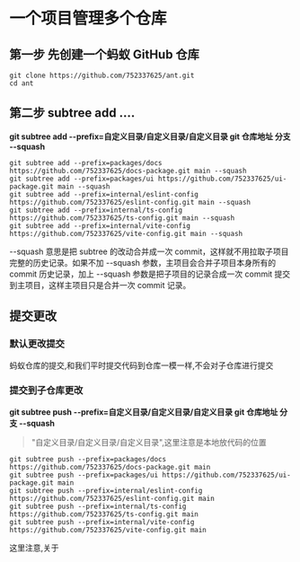 # 一个项目管理多个仓库

## 第一步 先创建一个蚂蚁 GitHub 仓库

```shell
git clone https://github.com/752337625/ant.git
cd ant
```

## 第二步 subtree add ....

**git subtree add --prefix=自定义目录/自定义目录/自定义目录 git 仓库地址 分支 --squash**

```shell
git subtree add --prefix=packages/docs https://github.com/752337625/docs-package.git main --squash
git subtree add --prefix=packages/ui https://github.com/752337625/ui-package.git main --squash
git subtree add --prefix=internal/eslint-config https://github.com/752337625/eslint-config.git main --squash
git subtree add --prefix=internal/ts-config https://github.com/752337625/ts-config.git main --squash
git subtree add --prefix=internal/vite-config https://github.com/752337625/vite-config.git main --squash
```

--squash 意思是把 subtree 的改动合并成一次 commit，这样就不用拉取子项目完整的历史记录。如果不加 --squash 参数，主项目会合并子项目本身所有的 commit 历史记录，加上 --squash 参数是把子项目的记录合成一次 commit 提交到主项目，这样主项目只是合并一次 commit 记录。

## 提交更改

### 默认更改提交

蚂蚁仓库的提交,和我们平时提交代码到仓库一模一样,不会对子仓库进行提交

### 提交到子仓库更改

**git subtree push --prefix=自定义目录/自定义目录/自定义目录 git 仓库地址 分支 --squash**

> "自定义目录/自定义目录/自定义目录",这里注意是本地放代码的位置

```shell
git subtree push --prefix=packages/docs https://github.com/752337625/docs-package.git main
git subtree push --prefix=packages/ui https://github.com/752337625/ui-package.git main
git subtree push --prefix=internal/eslint-config https://github.com/752337625/eslint-config.git main
git subtree push --prefix=internal/ts-config https://github.com/752337625/ts-config.git main
git subtree push --prefix=internal/vite-config https://github.com/752337625/vite-config.git main
```

这里注意,关于
